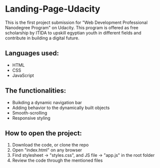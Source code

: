 # Landing-Page-Udacity

This is the first project submission for "Web Development Professional Nanodegree Program" on Udacity. This program is offered as free scholarship by ITIDA to upskill egyptian youth in different fields and contribute in building a digital future.

## Languages used:

- HTML
- CSS
- JavaScript

## The functionalities:

- Buikding a dynamic navigation bar
- Adding behavior to the dynamically built objects
- Smooth-scrolling
- Responsive styling

## How to open the project:

1. Download the code, or clone the repo
2. Open "index.html" on any browser
3. Find stylesheet -> "styles.css", and JS file -> "app.js" in the root folder
4. Review the code through the mentioned files
